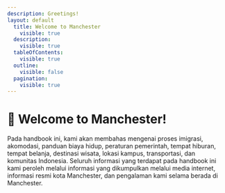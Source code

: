 ```yaml
---
description: Greetings!
layout: default
  title: Welcome to Manchester
    visible: true
  description:
    visible: true
  tableOfContents:
    visible: true
  outline:
    visible: false
  pagination:
    visible: true
---
```


# 👋 Welcome to Manchester!

Pada handbook ini, kami akan membahas mengenai proses imigrasi, akomodasi, panduan biaya hidup, peraturan pemerintah, tempat hiburan, tempat belanja, destinasi wisata, lokasi kampus, transportasi, dan komunitas Indonesia. Seluruh informasi yang terdapat pada handbook ini kami peroleh melalui informasi yang dikumpulkan melalui media internet, informasi resmi kota Manchester, dan pengalaman kami selama berada di Manchester.

